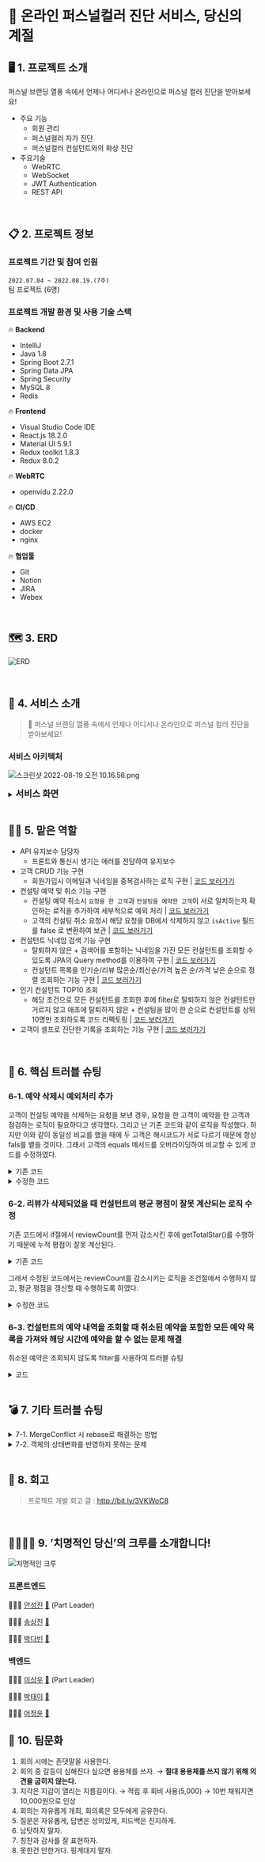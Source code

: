 # 🎨 온라인 퍼스널컬러 진단 서비스, 당신의 계절

## 🖥 1. 프로젝트 소개

퍼스널 브랜딩 열풍 속에서 언제나 어디서나 온라인으로 퍼스널 컬러 진단을 받아보세요!

- 주요 기능
  - 회원 관리
  - 퍼스널컬러 자가 진단
  - 퍼스널컬러 컨설턴트와의 화상 진단
- 주요기술
  - WebRTC
  - WebSocket
  - JWT Authentication
  - REST API

<br>

## 📋 2. 프로젝트 정보

### 프로젝트 기간 및 참여 인원

`2022.07.04 ~ 2022.08.19.(7주)`
<br>
팀 프로젝트 (6명)

### 프로젝트 개발 환경 및 사용 기술 스택

🔥 **Backend**

- IntelliJ
- Java 1.8
- Spring Boot 2.7.1
- Spring Data JPA
- Spring Security
- MySQL 8
- Redis

🔥 **Frontend**

- Visual Studio Code IDE
- React.js 18.2.0
- Material UI 5.9.1
- Redux toolkit 1.8.3
- Redux 8.0.2

🔥 **WebRTC**

- openvidu 2.22.0

🔥 **CI/CD**

- AWS EC2
- docker
- nginx

🔥 **협업툴**

- Git
- Notion
- JIRA
- Webex

<br>

## 🗺️ 3. ERD
![ERD](images/yourseason_erd.png)

<br>

## 📜 4. 서비스 소개

> 🎨 퍼스널 브랜딩 열풍 속에서 언제나 어디서나 온라인으로 퍼스널 컬러 진단을 받아보세요!

### 서비스 아키텍처

![스크린샷 2022-08-19 오전 10.16.56.png](images/%EA%B8%B0%EC%88%A0%EC%8A%A4%ED%83%9D.png)


<details>
  <summary><b><font size="+1">서비스 화면</font></b></summary>

### 메인페이지

- 사이트에 대한 간단한 소개가 나와 있습니다.
- 컨설팅 횟수가 가장 많은 Top10의 컨설턴트 목록을 보여주고 있습니다.

![메인화면](images/%EB%A9%94%EC%9D%B8%ED%99%94%EB%A9%B4.gif)

### 회원가입

- 회원가입시 이메일 인증 기능을 구현하였고, 사용자 유형에서 일반사용자 또는 컨설턴트를 선택해 본인 역할에 맞는 회원으로 가입할 수 있습니다.
- 컨설턴트로 회원가입시에는 자격증 정보를 입력하도록 했습니다.

![회원가입](images/%ED%9A%8C%EC%9B%90%EA%B0%80%EC%9E%85.gif)

### 로그인

- 비밀번호찾기 기능을 사용할 수 있습니다.
- 이메일 주소 저장 버튼을 통해 자신의 이메일을 저장해놓을 수 있습니다.

![로그인](images/%EB%A1%9C%EA%B7%B8%EC%9D%B8.gif)

### 컨설턴트 목록

- 컨설턴트 목록 페이지에서 인기순, 평점순, 리뷰순, 가격순 등으로 정렬기능을 제공합니다.
- 컨설턴트 검색 기능을 제공하며, 해당 컨설턴트 클릭시 예약페이지로 이동합니다.

![컨설턴트 목록페이지](images/%EC%BB%A8%EC%84%A4%ED%84%B4%ED%8A%B8%20%EB%AA%A9%EB%A1%9D%ED%8E%98%EC%9D%B4%EC%A7%80.gif)

### 컨설팅 예약

- 예약페이지에서 해당 컨설턴트의 휴무일과, 예약 가능한 날짜,시간 정보를 얻을 수 있습니다.
- 사용자는 원하는 날짜와 시간, 요청사항을 입력하고 예약하기 버튼을 통해 컨설팅 예약을 진행할 수 있습니다.

<img src="images/%EC%BB%A8%EC%84%A4%ED%8C%85%20%EC%98%88%EC%95%BD.gif" alt="컨설팅 예약" style="zoom:200%;" />

### 1:1 화상진단 입장-컨설턴트

- 화면 우측 하단의 방만들기 버튼을 클릭하면, 예약 정보 목록이 뜹니다.
- 시간에 맞는 컨설팅을 선택하면 방이 생성되고, 사용자가 입장할 수 있습니다.

<img src="images/1%EB%8C%801%20%ED%99%94%EC%83%81%20%EC%A7%84%EB%8B%A8.gif" alt="컨설턴트 화상 화면.gif" style="zoom: 200%;" />

### 1:1 화상진단 입장-사용자

- 화면 우측 하단의 방만들기 버튼을 클릭하여, 시간에 맞는 컨설팅 룸에 입장해 컨설팅을 진행하게 됩니다.

- 입장 후 우측 하단에 화면조정 기능을 통해 진단을 위해 색조/밝기/채도를 컨설팅하기에 가장 알맞은 상태로 조절할 수 있습니다.

  <img src="images/%EA%B3%A0%EA%B0%9D%20%ED%99%94%EC%83%81%20%ED%99%94%EB%A9%B4.gif" alt="고객 화상 화면" style="zoom:200%;" />

### 1:1 화상 진단

- 사용자 카메라 왼쪽 하단부에 버튼을 클릭해 드레이프 천을 대체할 여러가지 모양의 컬러판을 생성할 수 있고, 높낮이를 조절할 수 있습니다.
- 우측에 있는 진단표를 통해 진단이 진행되며, 컬러 팔레트를 통해 베스트 컬러와 워스트 컬러를 추가할 수 있습니다.

<img src="images/1%EB%8C%801%20%ED%99%94%EC%83%81%20%EC%A7%84%EB%8B%A8.gif" alt="1대1 화상 진단" style="zoom:200%;" />

### 결과표 제공

- 컨설팅이 끝나고 컨설턴트가 종료버튼을 누르면, 코멘트, 진단 결과 톤, 베스트/워스트 컬러셋, 진단결과 이미지가 저장됩니다.
- 사용자는 마이페이지 지난진단결과에서 진단결과를 확인할 수 있습니다.

<img src="images/%EC%A7%84%EB%8B%A8%20%EA%B2%B0%EA%B3%BC%ED%91%9C%20%EC%A0%9C%EA%B3%B5.gif" alt="진단 결과표 제공" style="zoom:200%;" />

### 자가 진단

- 자가진단을 통해 스스로 베스트 컬러와 워스트 컬러를 찾을 수 있습니다.

<img src="images/%EC%9E%90%EA%B8%B0%EC%A7%84%EB%8B%A8.gif" alt="자기진단.gif" style="zoom:200%;" />

### 마이페이지 - 고객

- 사용자는 마이페이지에서 예약기록, 진단결과, 작성한 후기 조회를 확인할 수 있습니다.
- 예약을 취소할 수 있으며 진단기록을 토대로 후기를 작성/수정/삭제 할 수 있습니다.

![유저마이페이지(1)](images/%EC%9C%A0%EC%A0%80%EB%A7%88%EC%9D%B4%ED%8E%98%EC%9D%B4%EC%A7%80(1).gif)

### 마이페이지 - 컨설턴트

- 컨설턴트는 마이페이지에서 본인에게 들어온 예약과 후기를 확인 할 수 있으며, 휴무일과 근무일 지정을 할 수 있습니다. 개인정보 수정을 통해 자기소개/진단비용 등을 수정할 수 있습니다.

![컨설턴트 마이페이지.gif](images/%EC%BB%A8%EC%84%A4%ED%84%B4%ED%8A%B8%20%EB%A7%88%EC%9D%B4%ED%8E%98%EC%9D%B4%EC%A7%80.gif)

</details>

<br>

## 💁🏻‍ 5. 맡은 역할
- API 유지보수 담당자
  - 프론트와 통신시 생기는 에러를 전담하여 유지보수
- 고객 CRUD 기능 구현
  - 회원가입시 이메일과 닉네임을 중복검사하는 로직 구현 
    |
    [코드 보러가기](https://github.com/ehoi-loveyourself/yourseasons/blob/7ef8dc9bac9637e6deb1a93468fcee8497d74ac9/backend/src/main/java/com/yourseason/backend/member/consultant/service/ConsultantService.java#L43-L44)
- 컨설팅 예약 및 취소 기능 구현
  - 컨설팅 예약 취소시 `요청을 한 고객`과 `컨설팅을 예약한 고객`이 서로 일치하는지 확인하는 로직을 추가하여 세부적으로 예외 처리
    |
    [코드 보러가기](https://github.com/ehoi-loveyourself/yourseasons/blob/7ef8dc9bac9637e6deb1a93468fcee8497d74ac9/backend/src/main/java/com/yourseason/backend/reservation/service/ReservationService.java#L59-L74)
  - 고객의 컨설팅 취소 요청시 해당 요청을 DB에서 삭제하지 않고 `isActive` 필드를 false 로 변환하여 보관
    |
    [코드 보러가기](https://github.com/ehoi-loveyourself/yourseasons/blob/7ef8dc9bac9637e6deb1a93468fcee8497d74ac9/backend/src/main/java/com/yourseason/backend/common/domain/BaseTimeEntity.java#L34-L37)
- 컨설턴트 닉네임 검색 기능 구현
  - 탈퇴하지 않은 + 검색어를 포함하는 닉네임을 가진 모든 컨설턴트를 조회할 수 있도록 JPA의 Query method를 이용하여 구현
    |
    [코드 보러가기](https://github.com/ehoi-loveyourself/yourseasons/blob/7ef8dc9bac9637e6deb1a93468fcee8497d74ac9/backend/src/main/java/com/yourseason/backend/member/consultant/service/ConsultantService.java#L106-L120)
  - 컨설턴트 목록을 인기순/리뷰 많은순/최신순/가격 높은 순/가격 낮은 순으로 정렬 조회하는 기능 구현
    |
    [코드 보러가기](https://github.com/ehoi-loveyourself/yourseasons/blob/7ef8dc9bac9637e6deb1a93468fcee8497d74ac9/backend/src/main/java/com/yourseason/backend/member/consultant/service/ConsultantService.java#L75-L104)
- 인기 컨설턴트 TOP10 조회
  - 해당 조건으로 모든 컨설턴트를 조회한 후에 filter로 탈퇴하지 않은 컨설턴트만 거르지 않고 애초에 탈퇴하지 않은 + 컨설팅을 많이 한 순으로 컨설턴트를 상위 10명만 조회하도록 코드 리팩토링
  |
  [코드 보러가기](https://github.com/ehoi-loveyourself/yourseasons/blob/7ef8dc9bac9637e6deb1a93468fcee8497d74ac9/backend/src/main/java/com/yourseason/backend/member/consultant/service/ConsultantService.java#L122-L136)
- 고객이 셀프로 진단한 기록을 조회하는 기능 구현
  |
  [코드 보러가기](https://github.com/ehoi-loveyourself/yourseasons/blob/7ef8dc9bac9637e6deb1a93468fcee8497d74ac9/backend/src/main/java/com/yourseason/backend/member/customer/service/CustomerService.java#L134-L161)

<br>

## 🔫 6. 핵심 트러블 슈팅
### 6-1. 예약 삭제시 예외처리 추가

고객이 컨설팅 예약을 삭제하는 요청을 보낸 경우, 요청을 한 고객이 예약을 한 고객과 점검하는 로직이 필요하다고 생각했다. 그리고 난 기존 코드와 같이 로직을 작성했다. 하지만 이와 같이 동일성 비교를 했을 때에 두 고객은 해시코드가 서로 다르기 때문에 항상 fals를 뱉을 것이다. 그래서 고객의 equals 메서드를 오버라이딩하여 비교할 수 있게 코드를 수정하였다.

<details>
  <summary>기존 코드</summary>

  ```java
  @Service 
  public class ReservationService {
      // 생략

      public Message deleteReservation(Long customerId, Long reservationId) {
          // 생략
          if (customer != reservation.getCustomer()) {
              throw new WrongAccessException(WRONG_ACCESS);
          }
          // 생략
      }
  }
  ```
</details>

<details>
  <summary>수정한 코드 </summary>

- `equals` 메서드 오버라이딩

    ```java
    @Entity
    public class Customer extends Member {
        // 생략
    
        @Override
        public boolean equals(Object o) {
            return o instanceof Member && this.getEmail().equals(((Member) o).getEmail());
        }
    
        @Override
        public int hashCode() {
            return Objects.hash(this.getEmail());
        }
    }
    ```

- 서비스 로직 수정

    ```java
    @Service 
    public class ReservationService {
        public Message deleteReservation(Long customerId, Long reservationId) {   
            // 생략
            if (!customer.equals(reservation.getCustomer())) {
                throw new WrongAccessException(WRONG_ACCESS);
            }  
            // 생략
        }
    }
    ```
</details>


### 6-2. 리뷰가 삭제되었을 때 컨설턴트의 평균 평점이 잘못 계산되는 로직 수정

기존 코드에서 if절에서 reviewCount를 먼저 감소시킨 후에 getTotalStar()를 수행하기 때문에 누적 평점이 잘못 계산된다.

<details>
  <summary>기존 코드</summary>

  ```java
  @Entity
  public class Consultant extends Member {
      // 생략
  
      public void updateStarAverageByDeletedReview(int star) {
          if (--reviewCount > 0) {
              starAverage = (getTotalStar() - star) / reviewCount;
          } else {
              starAverage = 0;
          }
      }
  
      private double getTotalStar() {
          return starAverage * reviewCount;
      }
  }
  ```
</details>

그래서 수정된 코드에서는 reviewCount를 감소시키는 로직을 조건절에서 수행하지 않고, 평균 평점을 갱신할 때 수행하도록 하였다.

<details>
  <summary>수정한 코드</summary>

  ```java
  @Entity
  public class Consultant extends Member {
      // 생략 
  
      public void updateStarAverageByDeletedReview(int star) {
          if (reviewCount - 1 > 0) {
              starAverage = (getTotalStar() - star) / --reviewCount;
          } else {
              starAverage = 0;
          }
      }
  
      private double getTotalStar() {
          return starAverage * reviewCount;
      }
  }
  ```
</details>

### 6-3. 컨설턴트의 예약 내역을 조회할 때 취소된 예약을 포함한 모든 예약 목록을 가져와 해당 시간에 예약을 할 수 없는 문제 해결

취소된 예약은 조회되지 않도록 filter를 사용하여 트러블 슈팅

<details>
  <summary>코드</summary>

  ```java
  @Service
  public class ConsultantService {
      // 생략
  
      public ConsultantResponse getConsultantDetail(Long consultantId) {
          // 생략
  
          // 컨설턴트의 예약 내역을 가져올 때
          List<ReservationListResponse> reservations = consultant.getReservations()
                  .stream()
                  // 취소되지 않은 예약만 가져오도록 트러블 슈팅
                  .filter(Reservation::isActive)
                  .map(reservation -> ReservationListResponse.builder()
                          .reservationId(reservation.getId())
                          .reservationDate(reservation.getDate())
                          .reservationTime(reservation.getTime())
                          .request(reservation.getRequest())
                          .build())
                  .collect(Collectors.toList());
          // 생략
      }
  }
  ```
</details>

<br>

## 💣 7. 기타 트러블 슈팅

<details>
  <summary>7-1. MergeConflict 시 rebase로 해결하는 방법</summary>

[깃랩 충돌 해결 방법](https://velog.io/@ehoiloveyourself/%EA%B9%83%EB%9E%A9-%EC%B6%A9%EB%8F%8C-%ED%95%B4%EA%B2%B0)
</details>

<details>
  <summary>7-2. 객체의 상태변화를 반영하지 못하는 문제</summary>

객체의 상태를 변화시키고 respository에 save() 하지 않아서 생기는 문제였다.

  ```java
  consultantRepository.save(consultant);
  ```
</details>

<br>

## 🤔 8. 회고

>프로젝트 개발 회고 글 : http://bit.ly/3VKWoC8

<br>

## 👨‍👨‍👧‍👧 9. ’치명적인 당신’의 크루를 소개합니다!

![치명적인 크루](images/%EC%B9%98%EB%AA%85%EC%A0%81%EC%9D%B8%20%ED%81%AC%EB%A3%A8.jpg)

### 프론트엔드

🧑🏻‍💻 [안성진](https://github.com/anveloper) [📧](mailto:hitedin@gmail.com) (Part Leader)

🧑🏻‍💻 [송상진](https://github.com/DebSang) [📧](mailto:tkdwls180622@gmail.com)

👩🏻‍💻 [박다빈](https://github.com/elqla) [📧](mailto:elqla19@gmail.com)

### 백엔드

🧑🏻‍💻 [이상우](https://github.com/swoody1101) [📧](mailto:swoody1101@gmail.com) (Part Leader)

👩🏻‍💻 [박태이](https://github.com/ehoi-loveyourself) [📧](mailto:ehoi.loveyourself@gmail.com)

👩🏻‍💻 [어정윤](https://github.com/jeongyuneo) [📧](mailto:piq2255@gmail.com)

## 🎯 10. 팀문화

1. 회의 시에는 존댓말을 사용한다.
2. 회의 중 갈등이 심해진다 싶으면 용용체를 쓰자. → **절대 용용체를 쓰지 않기 위해 의견을 굽히지 않는다.**
3. 지각은 지갑이 열리는 지름길이다. → 적립 후 회비 사용(5,000) → 10번 채워지면 10,000원으로 인상
4. 회의는 자유롭게 개최, 회의록은 모두에게 공유한다.
5. 질문은 자유롭게, 답변은 성의있게, 피드백은 진지하게.
6. 남탓하지 말자.
7. 칭찬과 감사를 잘 표현하자.
8. 못한건 안한거다. 핑계대지 말자.